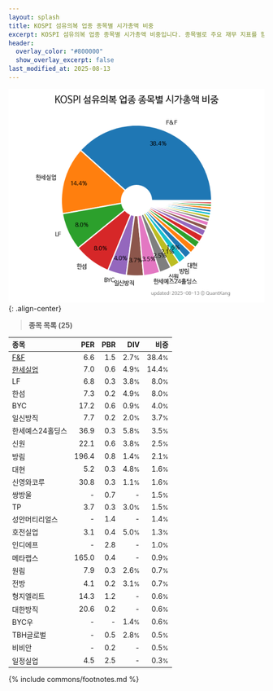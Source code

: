 ```yaml
---
layout: splash
title: KOSPI 섬유의복 업종 종목별 시가총액 비중
excerpt: KOSPI 섬유의복 업종 종목별 시가총액 비중입니다. 종목별로 주요 재무 지표를 함께 표시합니다.
header:
  overlay_color: "#800000"
  show_overlay_excerpt: false
last_modified_at: 2025-08-13
---
```



![KOSPI 섬유의복 업종 종목별 시가총액 비중](/stats/sector/images/kospi_업종_섬유의복_종목.png){: .align-center}


> **종목 목록 (25)**<a id="list"></a>

| **종목** | **PER** | **PBR** | **DIV** | **비중** |
| :------- | ------: | ------: | ------: | -------: |
| [F&F](/383220/) | 6.6 | 1.5 | 2.7<small>%</small> | 38.4<small>%</small> |
| [한세실업](/105630/) | 7.0 | 0.6 | 4.9<small>%</small> | 14.4<small>%</small> |
| LF | 6.8 | 0.3 | 3.8<small>%</small> | 8.0<small>%</small> |
| 한섬 | 7.3 | 0.2 | 4.9<small>%</small> | 8.0<small>%</small> |
| BYC | 17.2 | 0.6 | 0.9<small>%</small> | 4.0<small>%</small> |
| 일신방직 | 7.7 | 0.2 | 2.0<small>%</small> | 3.7<small>%</small> |
| 한세예스24홀딩스 | 36.9 | 0.3 | 5.8<small>%</small> | 3.5<small>%</small> |
| 신원 | 22.1 | 0.6 | 3.8<small>%</small> | 2.5<small>%</small> |
| 방림 | 196.4 | 0.8 | 1.4<small>%</small> | 2.1<small>%</small> |
| 대현 | 5.2 | 0.3 | 4.8<small>%</small> | 1.6<small>%</small> |
| 신영와코루 | 30.8 | 0.3 | 1.1<small>%</small> | 1.6<small>%</small> |
| 쌍방울 | - | 0.7 | - | 1.5<small>%</small> |
| TP | 3.7 | 0.3 | 3.0<small>%</small> | 1.5<small>%</small> |
| 성안머티리얼스 | - | 1.4 | - | 1.4<small>%</small> |
| 호전실업 | 3.1 | 0.4 | 5.0<small>%</small> | 1.3<small>%</small> |
| 인디에프 | - | 2.8 | - | 1.0<small>%</small> |
| 메타랩스 | 165.0 | 0.4 | - | 0.9<small>%</small> |
| 원림 | 7.9 | 0.3 | 2.6<small>%</small> | 0.7<small>%</small> |
| 전방 | 4.1 | 0.2 | 3.1<small>%</small> | 0.7<small>%</small> |
| 형지엘리트 | 14.3 | 1.2 | - | 0.6<small>%</small> |
| 대한방직 | 20.6 | 0.2 | - | 0.6<small>%</small> |
| BYC우 | - | - | 1.4<small>%</small> | 0.6<small>%</small> |
| TBH글로벌 | - | 0.5 | 2.8<small>%</small> | 0.5<small>%</small> |
| 비비안 | - | 0.2 | - | 0.5<small>%</small> |
| 일정실업 | 4.5 | 2.5 | - | 0.3<small>%</small> |

{% include commons/footnotes.md %}